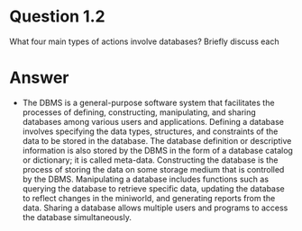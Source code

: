 # Question 1.2 #

What four main types of actions involve databases? Briefly discuss each

# Answer #

- The DBMS is a general-purpose software
system that facilitates the processes of defining, constructing, manipulating, and
sharing databases among various users and applications. Defining a database
involves specifying the data types, structures, and constraints of the data to be
stored in the database. The database definition or descriptive information is also
stored by the DBMS in the form of a database catalog or dictionary; it is called
meta-data. Constructing the database is the process of storing the data on some
storage medium that is controlled by the DBMS. Manipulating a database includes
functions such as querying the database to retrieve specific data, updating the database to reflect changes in the miniworld, and generating reports from the data.
Sharing a database allows multiple users and programs to access the database
simultaneously.